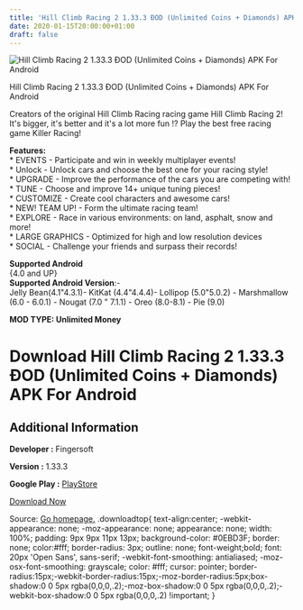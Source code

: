 ```yaml
---
title: 'Hill Climb Racing 2 1.33.3 ÐOD (Unlimited Coins + Diamonds) APK For Android'
date: 2020-01-15T20:00:00+01:00
draft: false
---
```


![Hill Climb Racing 2 1.33.3 ÐOD (Unlimited Coins + Diamonds) APK For Android](https://i2.wp.com/apkhome.net/wp-content/uploads/2020/01/Hill-Climb-Racing-2-1.33.3-ÐOD-Unlimited-Coins-Diamonds.png "Hill Climb Racing 2 1.33.3 ÐOD (Unlimited Coins + Diamonds) APK For Android")

  

Hill Climb Racing 2 1.33.3 ÐOD (Unlimited Coins + Diamonds) APK For Android

Creators of the original Hill Climb Racing racing game Hill Climb Racing 2! It's bigger, it's better and it's a lot more fun !? Play the best free racing game Killer Racing!

**Features:**  
\* EVENTS - Participate and win in weekly multiplayer events!  
\* Unlock - Unlock cars and choose the best one for your racing style!  
\* UPGRADE - Improve the performance of the cars you are competing with!  
\* TUNE - Choose and improve 14+ unique tuning pieces!  
\* CUSTOMIZE - Create cool characters and awesome cars!  
\* NEW! TEAM UP! - Form the ultimate racing team!  
\* EXPLORE - Race in various environments: on land, asphalt, snow and more!  
\* LARGE GRAPHICS - Optimized for high and low resolution devices  
\* SOCIAL - Challenge your friends and surpass their records!

**Supported Android**  
{4.0 and UP}  
**Supported Android Version**:-  
Jelly Bean(4.1"4.3.1)- KitKat (4.4"4.4.4)- Lollipop (5.0"5.0.2) - Marshmallow (6.0 - 6.0.1) - Nougat (7.0 " 7.1.1) - Oreo (8.0-8.1) - Pie (9.0)

**MOD TYPE: Unlimited Money**

Download Hill Climb Racing 2 1.33.3 ÐOD (Unlimited Coins + Diamonds) APK For Android
=====================================================================================

Additional Information
----------------------

**Developer :** Fingersoft

**Version :** 1.33.3

**Google Play :** [PlayStore](https://play.google.com/store/apps/details?id=com.fingersoft.hcr2)

  

[Download Now](https://store4app.co/post/hill-climb-racing-2-1-33-3-od-unlimited-coins-diamonds-apk-for-android_1579114272)

  
Source: [Go homepage.](https://store4app.co/post/hill-climb-racing-2-1-33-3-od-unlimited-coins-diamonds-apk-for-android_1579114272) .downloadtop{ text-align:center; -webkit-appearance: none; -moz-appearance: none; appearance: none; width: 100%; padding: 9px 9px 11px 13px; background-color: #0EBD3F; border: none; color:#fff; border-radius: 3px; outline: none; font-weight;bold; font: 20px 'Open Sans', sans-serif; -webkit-font-smoothing: antialiased; -moz-osx-font-smoothing: grayscale; color: #fff; cursor: pointer; border-radius:15px;-webkit-border-radius:15px;-moz-border-radius:5px;box-shadow:0 0 5px rgba(0,0,0,.2);-moz-box-shadow:0 0 5px rgba(0,0,0,.2);-webkit-box-shadow:0 0 5px rgba(0,0,0,.2) !important; }